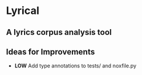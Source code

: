 # Lyrical
## A lyrics corpus analysis tool


## Ideas for Improvements
 - **LOW** Add type annotations to tests/ and noxfile.py
